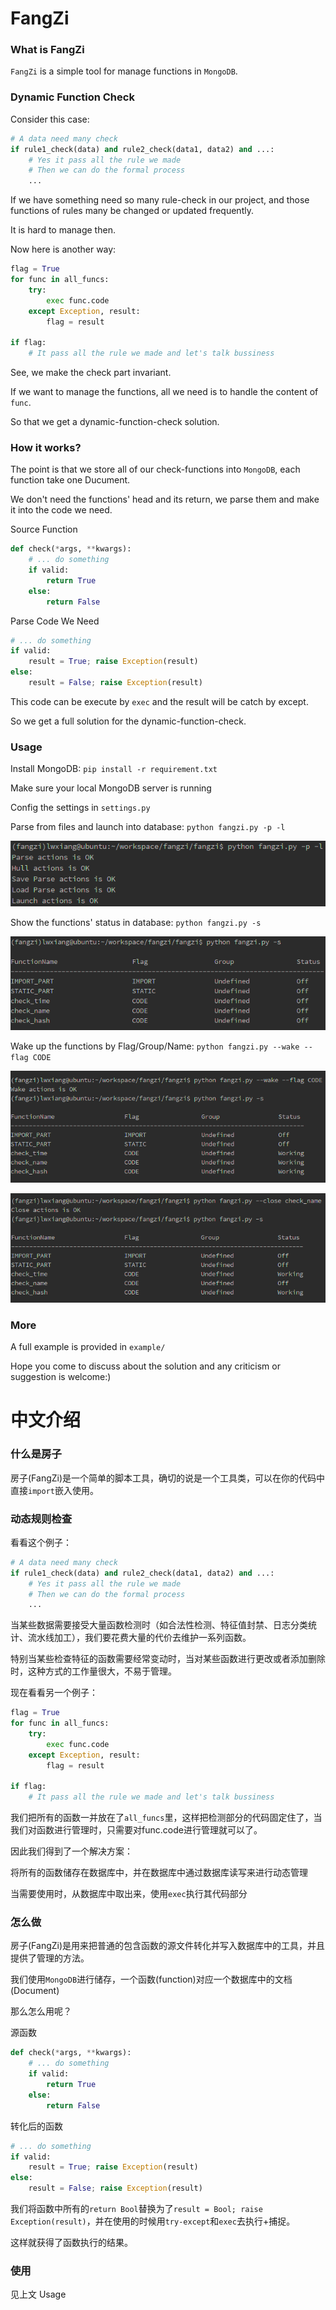 # FangZi

### What is FangZi
```FangZi``` is a simple tool for manage functions in ```MongoDB```.

### Dynamic Function Check

Consider this case:
```python
# A data need many check
if rule1_check(data) and rule2_check(data1, data2) and ...:
    # Yes it pass all the rule we made
    # Then we can do the formal process
    ...
```
If we have something need so many rule-check in our project, and those functions of rules many be changed or updated frequently.

It is hard to manage then.

Now here is another way:
```python
flag = True
for func in all_funcs:
    try:
        exec func.code
    except Exception, result:
        flag = result
        
if flag:
    # It pass all the rule we made and let's talk bussiness
```
See, we make the check part invariant.

If we want to manage the functions, all we need is to handle the content of ```func```.

So that we get a dynamic-function-check solution.

### How it works?
The point is that we store all of our check-functions into ```MongoDB```, each function take one Ducument.

We don't need the functions' head and its return, we parse them and make it into the code we need.

Source Function
```python
def check(*args, **kwargs):
    # ... do something
    if valid:
        return True
    else:
        return False
```

Parse Code We Need
```python
# ... do something
if valid:
    result = True; raise Exception(result)
else:
    result = False; raise Exception(result)
```
This code can be execute by ```exec``` and the result will be catch by except.

So we get a full solution for the dynamic-function-check.

### Usage
Install MongoDB: ```pip install -r requirement.txt```

Make sure your local MongoDB server is running

Config the settings in ```settings.py```

Parse from files and launch into database: ```python fangzi.py -p -l```

![img](https://github.com/Lwxiang/fangzi/raw/master/examples/images/parse_and_launch.jpg)

Show the functions' status in database: ```python fangzi.py -s```

![img](https://github.com/Lwxiang/fangzi/raw/master/examples/images/status.jpg)

Wake up the functions by Flag/Group/Name: ```python fangzi.py --wake --flag CODE```

![img](https://github.com/Lwxiang/fangzi/raw/master/examples/images/wake.jpg)

![img](https://github.com/Lwxiang/fangzi/raw/master/examples/images/close.jpg)

### More
A full example is provided in ```example/```

Hope you come to discuss about the solution and any criticism or suggestion is welcome:)

# 中文介绍

### 什么是房子
房子(FangZi)是一个简单的脚本工具，确切的说是一个工具类，可以在你的代码中直接```import```嵌入使用。

### 动态规则检查

看看这个例子：
```python
# A data need many check
if rule1_check(data) and rule2_check(data1, data2) and ...:
    # Yes it pass all the rule we made
    # Then we can do the formal process
    ...
```
当某些数据需要接受大量函数检测时（如合法性检测、特征值封禁、日志分类统计、流水线加工），我们要花费大量的代价去维护一系列函数。

特别当某些检查特征的函数需要经常变动时，当对某些函数进行更改或者添加删除时，这种方式的工作量很大，不易于管理。

现在看看另一个例子：
```python
flag = True
for func in all_funcs:
    try:
        exec func.code
    except Exception, result:
        flag = result
        
if flag:
    # It pass all the rule we made and let's talk bussiness
```
我们把所有的函数一并放在了```all_funcs```里，这样把检测部分的代码固定住了，当我们对函数进行管理时，只需要对func.code进行管理就可以了。

因此我们得到了一个解决方案：

将所有的函数储存在数据库中，并在数据库中通过数据库读写来进行动态管理

当需要使用时，从数据库中取出来，使用```exec```执行其代码部分

### 怎么做
房子(FangZi)是用来把普通的包含函数的源文件转化并写入数据库中的工具，并且提供了管理的方法。

我们使用```MongoDB```进行储存，一个函数(function)对应一个数据库中的文档(Document)

那么怎么用呢？

源函数
```python
def check(*args, **kwargs):
    # ... do something
    if valid:
        return True
    else:
        return False
```

转化后的函数
```python
# ... do something
if valid:
    result = True; raise Exception(result)
else:
    result = False; raise Exception(result)
```

我们将函数中所有的```return Bool```替换为了```result = Bool; raise Exception(result)```，并在使用的时候用```try-except```和```exec```去执行+捕捉。

这样就获得了函数执行的结果。

### 使用
见上文 Usage
